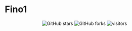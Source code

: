 
<!--Introduction-->
<h1 align="left"> Fino1 </h1>
<p align="center">
  <img src="https://img.shields.io/github/stars/你的用户名/你的仓库?style=social" alt="GitHub stars">
  <img src="https://img.shields.io/github/forks/你的用户名/你的仓库?style=social" alt="GitHub forks">
  <img src="https://visitor-badge.glitch.me/badge?page_id=你的用户名.你的仓库" alt="visitors"/>
</p>
